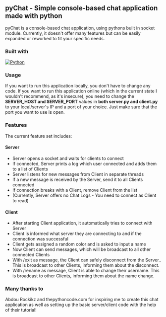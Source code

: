 ## pyChat - Simple console-based chat application made with python<br>
pyChat is a console-based chat application, using pythons built in socket module.
Currently, it doesn't offer many features but can be easily expanded or reworked to fit your specific needs.

### Built with
[![Python][python]][python-url]

### Usage
If you want to run this application locally, you don't have to change any code.
If you want to run this application online (which in the current state I wouldn't recommend, as it's insecure), you need to change the **SERVER_HOST and SERVER_PORT** values in **both server.py and client.py** to your local/server's IP and a port of your choice. Just make sure that the port you want to use is open.

### Features
The current feature set includes:
#### Server
- Server opens a socket and waits for clients to connect
- If connected, Server prints a log which user connected and adds them to a list of Clients
- Server listens for new messages from Client in separate threads
- If a new message is received by the Server, send it to all Clients connected
- If connection breaks with a Client, remove Client from the list
- (Currently, Server offers no Chat Logs - You need to connect as Client to read)
#### Client
- After starting Client application, it automatically tries to connect with Server
- Client is informed what server they are connecting to and if the connection was successful
- Client gets assigned a random color and is asked to input a name
- Now Client can send messages, which will be broadcast to all other connected Clients
- With /exit as message, the Client can safely disconnect from the Server.. This is broadcast to other Clients, informing them about the disconnect. 
- With /rename as message, Client is able to change their username. This is broadcast to other Clients, informing them about the name change.


### Many thanks to
Abdou Rockikz and thepythoncode.com for inspiring me to create this chat application as well as setting up the basic server/client code with the help of their tutorial!

<!-- Links and Images -->
[python]:https://img.shields.io/badge/Python-3776AB?style=for-the-badge&logo=python&logoColor=white
[python-url]:https://www.python.org/
